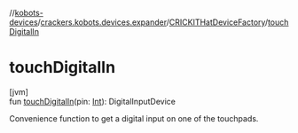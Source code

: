 //[kobots-devices](../../../index.md)/[crackers.kobots.devices.expander](../index.md)/[CRICKITHatDeviceFactory](index.md)/[touchDigitalIn](touch-digital-in.md)

# touchDigitalIn

[jvm]\
fun [touchDigitalIn](touch-digital-in.md)(pin: [Int](https://kotlinlang.org/api/latest/jvm/stdlib/kotlin/-int/index.html)): DigitalInputDevice

Convenience function to get a digital input on one of the touchpads.
